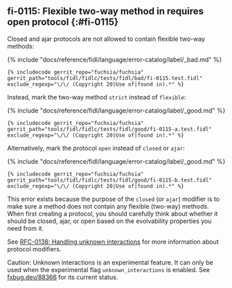 ## fi-0115: Flexible two-way method in requires open protocol {:#fi-0115}

Closed and ajar protocols are not allowed to contain flexible two-way methods:

{% include "docs/reference/fidl/language/error-catalog/label/_bad.md" %}

```fidl
{% includecode gerrit_repo="fuchsia/fuchsia" gerrit_path="tools/fidl/fidlc/tests/fidl/bad/fi-0115.test.fidl" exclude_regexp="\/\/ (Copyright 20|Use of|found in).*" %}
```

Instead, mark the two-way method `strict` instead of `flexible`:

{% include "docs/reference/fidl/language/error-catalog/label/_good.md" %}

```fidl
{% includecode gerrit_repo="fuchsia/fuchsia" gerrit_path="tools/fidl/fidlc/tests/fidl/good/fi-0115-a.test.fidl" exclude_regexp="\/\/ (Copyright 20|Use of|found in).*" %}
```

Alternatively, mark the protocol `open` instead of `closed` or `ajar`:

{% include "docs/reference/fidl/language/error-catalog/label/_good.md" %}

```fidl
{% includecode gerrit_repo="fuchsia/fuchsia" gerrit_path="tools/fidl/fidlc/tests/fidl/good/fi-0115-b.test.fidl" exclude_regexp="\/\/ (Copyright 20|Use of|found in).*" %}
```

This error exists because the purpose of the `closed` (or `ajar`) modifier is to
make sure a method does not contain any flexible (two-way) methods. When first
creating a protocol, you should carefully think about whether it should be
closed, ajar, or open based on the evolvability properties you need from it.

See [RFC-0138: Handling unknown
interactions](/docs/contribute/governance/rfcs/0138_handling_unknown_interactions.md)
for more information about protocol modifiers.

<!-- TODO(fxbug.dev/88366): Delete when unknown interactions are fully activated. -->

Caution: Unknown interactions is an experimental feature. It can only be used
when the experimental flag `unknown_interactions` is enabled. See
[fxbug.dev/88366](https://fxbug.dev/88366) for its current status.
